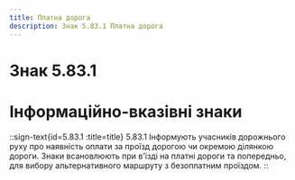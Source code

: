 ```yaml
---
title: Платна дорога
description: Знак 5.83.1 Платна дорога
---
```

# Знак 5.83.1
# Інформаційно-вказівні знаки
::sign-text{id=5.83.1 :title=title}
5.83.1 Інформують учасників дорожнього руху про наявність оплати за проїзд дорогою чи окремою ділянкою дороги. Знаки всановлюють при в'їзді на платні дороги та попередньо, для вибору альтернативного маршруту з безоплатним проїздом.
::